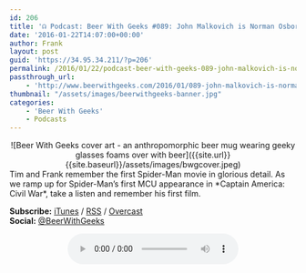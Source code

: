 ```yaml
---
id: 206
title: '☊ Podcast: Beer With Geeks #089: John Malkovich is Norman Osborn'
date: '2016-01-22T14:07:00+00:00'
author: Frank
layout: post
guid: 'https://34.95.34.211/?p=206'
permalink: /2016/01/22/podcast-beer-with-geeks-089-john-malkovich-is-norman-osborn/
passthrough_url:
    - 'http://www.beerwithgeeks.com/2016/01/089-john-malkovich-is-norman-osborn.html'
thumbnail: "/assets/images/beerwithgeeks-banner.jpg"
categories:
    - 'Beer With Geeks'
    - Podcasts
---
```

<div markdown="1" style="text-align: center;">
![Beer With Geeks cover art - an anthropomorphic beer mug wearing geeky glasses foams over with beer]({{site.url}}{{site.baseurl}}/assets/images/bwgcover.jpeg)
</div>
Tim and Frank remember the first Spider-Man movie in glorious detail. As we ramp up for Spider-Man’s first MCU appearance in *Captain America: Civil War*, take a listen and remember his first film.

**Subscribe:** [iTunes](https://itunes.apple.com/us/podcast/beer-with-geeks/id910485914?mt=2) / [RSS](http://feeds.feedburner.com/beerwithgeeks) / [Overcast](https://overcast.fm/itunes910485914/beer-with-geeks-a-geek-pop-culture-podcast)  
**Social:** [@BeerWithGeeks](https://twitter.com/beerwithgeeks)

<div markdown="1" style="text-align: center;">
<audio controls="controls"><source src="http://www.podtrac.com/pts/redirect.mp3/archive.org/download/BWG089/BWG089.mp3" type="audio/mpeg"></source><embed height="80px" width="100px"></embed> Your browser does not support this audio</audio>
</div>